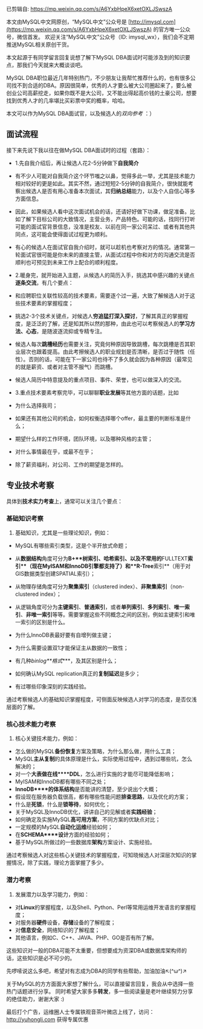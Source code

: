 已剪辑自: https://mp.weixin.qq.com/s/A6YxbHpeX6xetOXLJSwszA

本文由MySQL中文网原创，“MySQL中文”公众号是 [http://imysql.com](https://mp.weixin.qq.com/s/A6YxbHpeX6xetOXLJSwszA) 的官方唯一公众号，微信首发。
 欢迎关注“MySQL中文”公众号（ID: imysql_wx），我们会不定期推送MySQL相关原创干货。

本文起源于有同学留言回复说想了解下MySQL DBA面试时可能涉及到的知识要点，那我们今天就来大概谈谈吧。

MySQL DBA职位最近几年特别热门，不少朋友让我帮忙推荐什么的，也有很多公司找不到合适的DBA。原因很简单，优秀的人才要么被大公司圈起来了，要么被创业公司高薪挖走，如果你既不是大公司，又不能出得起高价钱的土豪公司，想要找到优秀人才的几率堪比买彩票中奖的概率，哈哈。

本文可以作为MySQL DBA面试官，以及候选人的*双向参考* ：）

## 面试流程

接下来先说下我以往在做MySQL DBA面试时的过程（套路）：

- 1.先自我介绍后，再让候选人花2-5分钟做下**自我简介**

 

- 有不少人可能对自我简介这个环节嗤之以鼻，觉得多此一举，尤其是技术能力相对较好的更是如此。其实不然，通过短短2-5分钟的自我简介，很快就能考察出候选人是否有用心准备本次面试，其**归纳总结**能力，以及个人自信心等多方面信息。
- 因此，如果候选人看中这次面试机会的话，还请好好做下功课，做足准备。比如了解下目标公司的大致情况，主营业务，产品特色。可能的话，找同行打听可能的面试官背景信息，没准是校友、以前在同一家公司呆过、或者有其他共同点，这可能会使得面试过程更为顺利。
- 有心的候选人在面试官自我介绍时，就可以趁机也考察对方的情况。通常第一轮面试官很可能是你未来的直接主管，从面试过程中你和对方的沟通交流是否顺利也可预见到未来工作上配合的顺利程度。

- 2.暖身完，就开始进入主题，从候选人的简历入手，挑选其中感兴趣的关键点**逐条交流**，有几个要点：

 

- 和应聘职位关联性较高的技术要素，需要逐个过一遍，大致了解候选人对于这些技术要素的掌握程度；
- 挑选2-3个技术关键点，对候选人**穷追猛打深入探讨**，了解其真正的掌握程度，是泛泛的了解，还是知其所以然的那种，由此也可以考察候选人的**学习方法、心态**，是随波逐流抑或专精专注。
- 候选人每次**跳槽经历**也需要关注，究竟何种原因导致跳槽，每次跳槽是否其职业层次也跟着提高。由此考擦候选人的职业规划是否清晰，是否过于随性（任性）。否则的话，可能在下一家公司也待不了多久就会因为各种原因（最常见的就是薪资、或者对主管不服气）而跳槽。
- 候选人简历中特意提及的重点项目、事件、荣誉，也可以做深入的交流。

- 3.重点技术要素考察完毕，可以聊聊**职业发展**等其他方面的话题，比如

 

- 为什么选择我司；
- 如果还有其他公司的机会，如何权衡选择哪个offer，最主要的判断标准是什么；
- 期望什么样的工作环境，团队环境，以及哪种风格的主管；
- 对什么事情最在乎，或最不在乎；
- 除了薪资福利，对公司、工作的期望是怎样的。

## 专业技术考察

具体到**技术实力考查**上，通常可以关注几个要点：

### 基础知识考察

1. 基础知识，尤其是一些理论知识，例如：

 

- MySQL有哪些索引类型，这是个半开放式命题；

 

- 从**数据结构**角度可分为**B+****树索引**、**哈希索引**、以及不常用的**FULLTEXT****索引**（现在MyISAM和InnoDB引擎都支持了）和**R-Tree****索引**（用于对GIS数据类型创建SPATIAL索引）；
- 从物理存储角度可分为**聚集索引**（clustered index）、**非聚集索引**（non-clustered index）；
- 从逻辑角度可分为**主键索引**、**普通索引**，或者**单列索引**、**多列索引**、**唯一索引**、**非唯一索引**等等。需要掌握这些不同概念之间的区别，例如主键索引和唯一索引的区别是什么。

 

- 为什么InnoDB表最好要有自增列做主键；
- 为什么需要设置双1才能保证主从数据的一致性；
- 有几种*binlog**格式****，及其区别是什么；
- 如何确认MySQL replication真正的**复制延迟**是多少；
- 有过哪些印象深刻的实践经验。

通过考察候选人的基础知识掌握程度，可侧面反映候选人对学习的态度，是否仅浅层面的了解。

### 核心技术能力考察

1. 核心关键技术能力，例如：

 

- 怎么做的MySQL**备份恢复**方案及策略，为什么那么做，用什么工具；
- MySQL**主从复制**的具体原理是什么，实际使用过程中，遇到过哪些坑，怎么解决的；
- 对一个**大表做在线****DDL**，怎么进行实施的才能尽可能降低影响；
- MyISAM和InnoDB都有哪些不同之处；
- **InnoDB****的体系结构**是否能讲的清楚，至少说出个大概；
- 假设现在服务器负载很高，都有哪些性能问题**排查思路**，以及优化的方案；
- 什么是**死锁**，什么是**锁等待**，如何优化；
- 关于MySQL及InnoDB优化，讲讲自己的见解或者**实践经验**；
- 如何确定及实施MySQL**高可用方案**，不同方案的优缺点对比；
- 一定规模的MySQL**自动化运维**经验如何；
- 在**SCHEMA****设计**方面的经验如何；
- 基于MySQL所做过的一些数据库**架构**方案设计、实施经验。

通过考察候选人对这些核心关键技术的掌握程度，可知晓候选人对深层次知识的掌握情况，除了实践，理论方面掌握了多少。

### 潜力考察

1. 发展潜力以及学习能力，例如：

 

- 对**Linux**的掌握程度，以及Shell、Python、Perl等常用运维开发语言的掌握程度；
- 对服务器**硬件**设备，**存储**设备的了解程度；
- 对**信息安全**，网络知识的了解程度；
- 其他语言，例如C、C++、JAVA、PHP、GO是否有所了解。

这些知识对一般的DBA可能不太重要，但想要成为资深DBA或数据库架构师的话，这些知识是必不可少的。

先啰嗦说这么多吧，希望对有志成为DBA的同学有些帮助，加油加油↖(^ω^)↗


 

关于MySQL的方方面面大家想了解什么，可以直接留言回复，我会从中选择一些热门话题进行分享。 同时希望大家多多**转发**，多一些阅读量是老叶继续努力分享的绝佳助力，谢谢大家 :)
 


 

最后打个广告，运维圈人士专属铁观音茶叶微店上线了，访问：http://yuhongli.com 获得专属优惠


 


 


 